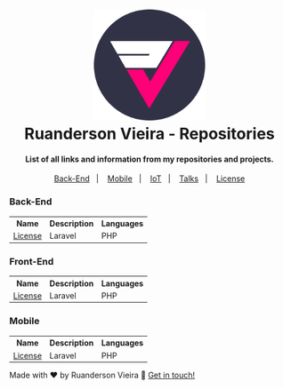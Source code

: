<h1 align="center">
   <img alt="logo" title="logo" src="https://github.com/Ruandersonvieira/Repositories/blob/master/.project/logo.png" width="200px" />
    <br>
    Ruanderson Vieira - Repositories
</h1>

<h4 align="center">
   List of all links and information from my repositories and projects.
</h4>

<p align="center">
  <a href="#back-end">Back-End</a>&nbsp;&nbsp;&nbsp;|&nbsp;&nbsp;&nbsp;
  <a href="#mobile">Mobile</a>&nbsp;&nbsp;&nbsp;|&nbsp;&nbsp;&nbsp;
  <a href="#iot">IoT</a>&nbsp;&nbsp;&nbsp;|&nbsp;&nbsp;&nbsp;
  <a href="https://github.com/Ruandersonvieira/Talks">Talks</a>&nbsp;&nbsp;&nbsp;|&nbsp;&nbsp;&nbsp;
  <a href="#memo-license">License</a>
</p>


### Back-End

<center>
<table align="center">
  <tr>
    <th>Name</th>
    <th>Description</th>
    <th>Languages</th>
  </tr>
  <tr>
    <td>
      <a href="#memo-license">
        License
      </a>
    </td>
    <td>Laravel </td>
    <td>PHP</td>
  </tr>
</table>
</center>

### Front-End

<center>
<table align="center">
  <tr>
    <th>Name</th>
    <th>Description</th>
    <th>Languages</th>
  </tr>
  <tr>
    <td>
      <a href="#memo-license">
        License
      </a>
    </td>
    <td>Laravel </td>
    <td>PHP</td>
  </tr>
</table>
</center>

### Mobile

<center>
<table align="center">
  <tr>
    <th>Name</th>
    <th>Description</th>
    <th>Languages</th>
  </tr>
  <tr>
    <td>
      <a href="#memo-license">
        License
      </a>
    </td>
    <td>Laravel </td>
    <td>PHP</td>
  </tr>
</table>
</center>

Made with ♥ by Ruanderson Vieira :wave: [Get in touch!](https://www.linkedin.com/in/ruandersonvieira/)

